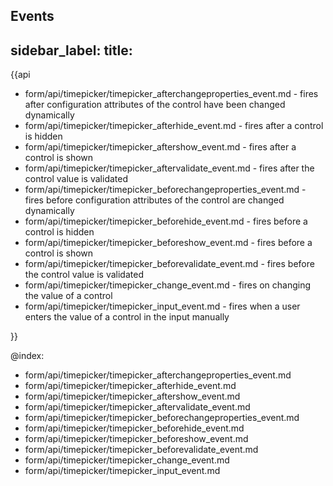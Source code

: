 Events
---
sidebar_label: 
title: 
---          

{{api

- form/api/timepicker/timepicker_afterchangeproperties_event.md - fires after configuration attributes of the control have been changed dynamically
- form/api/timepicker/timepicker_afterhide_event.md - fires after a control is hidden
- form/api/timepicker/timepicker_aftershow_event.md - fires after a control is shown
- form/api/timepicker/timepicker_aftervalidate_event.md - fires after the control value is validated
- form/api/timepicker/timepicker_beforechangeproperties_event.md - fires before configuration attributes of the control are changed dynamically
- form/api/timepicker/timepicker_beforehide_event.md - fires before a control is hidden
- form/api/timepicker/timepicker_beforeshow_event.md - fires before a control is shown
- form/api/timepicker/timepicker_beforevalidate_event.md - fires before the control value is validated
- form/api/timepicker/timepicker_change_event.md - fires on changing the value of a control
- form/api/timepicker/timepicker_input_event.md - fires when a user enters the value of a control in the input manually


}}
    
@index:
- form/api/timepicker/timepicker_afterchangeproperties_event.md
- form/api/timepicker/timepicker_afterhide_event.md
- form/api/timepicker/timepicker_aftershow_event.md
- form/api/timepicker/timepicker_aftervalidate_event.md
- form/api/timepicker/timepicker_beforechangeproperties_event.md
- form/api/timepicker/timepicker_beforehide_event.md
- form/api/timepicker/timepicker_beforeshow_event.md
- form/api/timepicker/timepicker_beforevalidate_event.md
- form/api/timepicker/timepicker_change_event.md
- form/api/timepicker/timepicker_input_event.md
